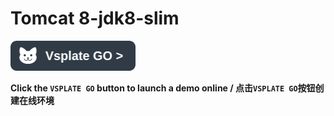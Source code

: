 # Tomcat 8-jdk8-slim

<a href="https://www.vsplate.com/?docker-compose=https://github.com/vsplate/dcenvs/tomcat/8-jdk8-slim"><img alt="VSPLATE GO" src="https://raw.githubusercontent.com/vsplate/images/master/vsgo_btn.png" width="200px"></a>

**Click the `VSPLATE GO` button to launch a demo online / 点击`VSPLATE GO`按钮创建在线环境**